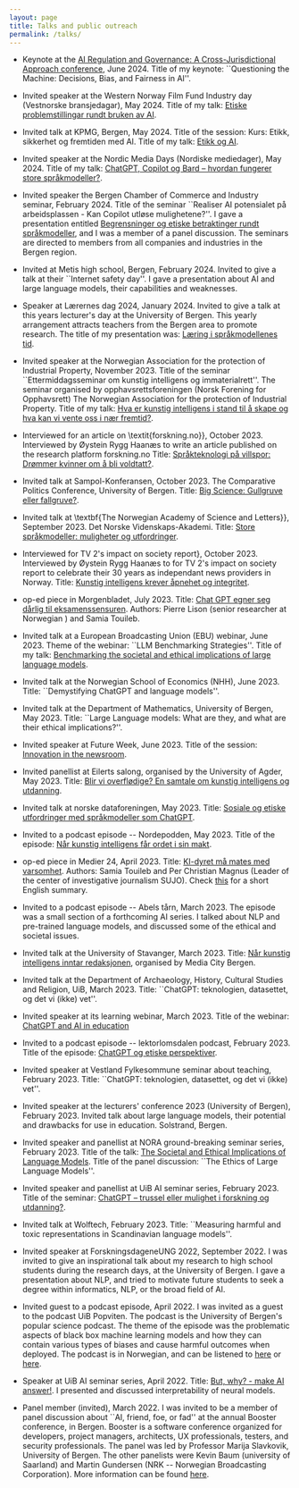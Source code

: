 ```yaml
---
layout: page
title: Talks and public outreach
permalink: /talks/
---
```


- Keynote at the [AI Regulation and Governance: A Cross-Jurisdictional Approach conference](https://www.jus.uio.no/ifp/english/research/projects/nrccl/viros/events/conferences/ai-regulation-and-governance-2024.html), June 2024.
Title of my keynote: ``Questioning the Machine: Decisions, Bias, and Fairness in AI''.
 
- Invited speaker at the Western Norway Film Fund Industry day (Vestnorske bransjedagar), May 2024.
Title of my talk: [Etiske problemstillingar rundt bruken av AI](https://vestnorskfilm.no/nyheter/no/program-vestnorske-bransjedagar-2024).

- Invited talk at KPMG, Bergen, May 2024.
Title of the session: Kurs: Etikk, sikkerhet og fremtiden med AI.
Title of my talk: [Etikk og AI](https://srf.no/arrangement/srf-kurs-etikk-sikkerhet-og-fremtiden-med-ai).

- Invited speaker at the Nordic Media Days (Nordiske mediedager), May 2024.
Title of my talk: [ChatGPT, Copilot og Bard – hvordan fungerer store språkmodeller?](https://nordiskemediedager.no/sesjoner/slik-fungerer-store-sprakmodeller).

- Invited speaker the Bergen Chamber of Commerce and Industry seminar, February 2024.
Title of the seminar ``Realiser AI potensialet på arbeidsplassen - Kan Copilot utløse mulighetene?''. I gave a presentation entitled [Begrensninger og etiske betraktinger rundt språkmodeller](https://www.uib.no/l%C3%A6rernesdag/166730/beskrivelse-av-innleggene-til-l%C3%A6rernes-dag-2024#digital-kompetanse-og-kunstig-intelligens),  and  I was a member of a panel discussion. The seminars are directed to members from all companies and industries in the Bergen region.

- Invited at Metis high school, Bergen, February 2024.
Invited to give a talk at their ``Internet safety day''. I gave a presentation about AI and large language models, their capabilities and weaknesses.

- Speaker at Lærernes dag 2024, January 2024.
Invited to give a talk at this years lecturer's day at the University of Bergen. This yearly arrangement attracts teachers from the Bergen area to promote research. The title of my presentation was: [Læring i språkmodellenes tid](https://www.bergen-chamber.no/arrangementer/realiser-ai-potensiale-paa-arbeidsplassen-kan-copilot-utloese-mulighetene/program).

- Invited speaker at the Norwegian Association for the protection of Industrial Property, November 2023.
Title of the seminar ``Ettermiddagsseminar om kunstig intelligens og immaterialrett''. The seminar organised by opphavsrettsforeningen (Norsk Forening for Opphavsrett) The Norwegian Association for the protection of Industrial Property.
Title of my talk: [Hva er kunstig intelligens i stand til å skape og hva kan vi vente oss i nær fremtid?](https://www.nirnorge.no/ip-og-ai).

- Interviewed for an article on \textit{forskning.no}}, October 2023.
Interviewed by Øystein Rygg Haanæs to write an article published on the research platform forskning.no
Title: [Språkteknologi på villspor: Drømmer kvinner om å bli voldtatt?](https://forskning.no/kjonn-og-samfunn-kunstig-intelligens-partner/sprakteknologi-pa-villspor-drommer-kvinner-om-a-bli-voldtatt/2267951).

- Invited talk at Sampol-Konferansen, October 2023.
The Comparative Politics Conference, University of Bergen.
Title: [Big Science: Gullgruve eller fallgruve?](https://sampolkonferansen.no/about).

- Invited talk at \textbf{The Norwegian Academy of Science and Letters}}, September 2023.
Det Norske Videnskaps-Akademi.
Title: [Store språkmodeller: muligheter og utfordringer](https://dnva.no/detskjer/2023/04/kunstig-intelligens-chatgpt-hvor-star-vi-hvor-gar-vi).

- Interviewed for TV 2's impact on society report}, October 2023.
Interviewed by Øystein Rygg Haanæs to for TV 2's impact on society report to celebrate their 30 years as independant news providers in Norway.
Title: [Kunstig intelligens krever åpnehet og integritet](https://cdn.sanity.io/files/3145n0ft/production/4166f0c75fc648b4a57bd79dcc518606d9387676.pdf).

- op-ed piece in Morgenbladet, July 2023.
Title: [Chat GPT egner seg dårlig til eksamenssensuren](https://www.morgenbladet.no/ideer/debatt/2023/07/14/chat-gpt-og-akademisk-redelighet/).
Authors: Pierre Lison (senior researcher at Norwegian ) and Samia Touileb.

- Invited talk at a European Broadcasting Union (EBU) webinar, June 2023. 
Theme of the webinar: ``LLM Benchmarking Strategies''. 
Title of my talk: [Benchmarking the societal and ethical implications of large language models](https://tech.ebu.ch/events/2023/webinar_llm_benchmarking).

- Invited talk at the Norwegian School of Economics (NHH), June 2023.
Title: ``Demystifying ChatGPT and language models''.

- Invited talk at the Department of Mathematics, University of Bergen, May 2023.
Title: ``Large Language models: What are they, and what are their ethical implications?''. 
    
- Invited speaker at Future Week, June 2023.
Title of the session: [Innovation in the newsroom](https://mediacitybergen.no/futureweek/program/day-1/).
    
- Invited panellist at Eilerts salong, organised by the University of Agder, May 2023.
Title: [Blir vi overflødige? En samtale om kunstig intelligens og utdanning](https://www.uia.no/om-uia/fakultet/fakultet-for-samfunnsvitenskap/eilerts-salong/aktuelt-eilerts-salong/blir-vi-overfloedige-en-samtale-om-kunstig-intelligens-og-utdanning).

- Invited talk at norske dataforeningen, May 2023.
Title: [Sosiale og etiske utfordringer med språkmodeller som ChatGPT](https://www.dataforeningen.no/arrangement/chatgpt-pa-norsk/).
    
- Invited to a podcast episode -- Nordepodden, May 2023. 
Title of the episode: [Når kunstig intelligens får ordet i sin makt](https://open.spotify.com/episode/72wihr9ZXYd63im2QBCvCe).
    
- op-ed piece in Medier 24, April 2023.
Title: [KI-dyret må mates med varsomhet](https://m24.no/ai-chatgpt-debatt/ki-dyret-ma-mates-med-varsomhet/604440). 
Authors: Samia Touileb and Per Christian Magnus (Leader of the  center of investigative journalism SUJO). 
Check [this](https://www.uib.no/en/infomedia/161980/careful-feeding-ai-beast) for a short English summary. 

- Invited to a podcast episode -- Abels tårn, March 2023.
The episode was a small section of a forthcoming AI series. I talked about NLP and pre-trained language models, and discussed some of the ethical and societal issues.
    
- Invited talk at the University of Stavanger, March 2023.
Title: [Når kunstig intelligens inntar redaksjonen](https://app.checkin.no/event/55484/kristisk-blikk-pa-chatgpt-og-ai-generert-innhold), organised by Media City Bergen.
    
- Invited talk at the Department of Archaeology, History, Cultural Studies and Religion, UiB, March 2023.
Title: ``ChatGPT: teknologien, datasettet, og det vi (ikke) vet''.
    
- Invited speaker at its learning webinar, March 2023.
 Title of the webinar: [ChatGPT and AI in education](https://info.itslearning.com/global/chatgpt-panel)
    
- Invited to a podcast episode -- lektorlomsdalen podcast, February 2023.
Title of the episode: [ChatGPT og etiske perspektiver](https://lektorlomsdalen.no/2023/04/ll-493-samia-touileb-om-chatgpt-og-etiske-perspektiver/).

- Invited speaker at Vestland Fylkesommune seminar about teaching, February 2023.
Title: ``ChatGPT: teknologien, datasettet, og det vi (ikke) vet''.
    
- Invited speaker at the lecturers' conference 2023 (University of Bergen), February 2023. 
Invited talk about large language models, their potential and drawbacks for use in education. Solstrand, Bergen.
    
- Invited speaker and panellist at NORA ground-breaking seminar series, February 2023.
Title of the talk: [The Societal and Ethical Implications of Language Models](https://www.nora.ai/events/cutting-edge-ai-large-language-models.html). Title of the panel discussion: ``The Ethics of Large Language Models''.
    
- Invited speaker and panellist at UiB AI seminar series, February 2023.
Title of the seminar: [ChatGPT – trussel eller mulighet i forskning og utdanning?](https://www.uib.no/ai/160136/fullsatt-aula-p%C3%A5-uib-ai-seminar-om-chatgpt).
    
- Invited talk at Wolftech, February 2023.
Title: ``Measuring harmful and toxic representations in Scandinavian language models''.
    
- Invited speaker at ForskningsdageneUNG 2022, September 2022.
I was invited to give an inspirational talk about my research to high school students during the research days, at the University of Bergen. I gave a presentation about NLP, and tried to motivate future students to seek a degree within informatics, NLP, or the broad field of AI.
    
- Invited guest to a podcast episode, April 2022.
I was invited as a guest to the podcast UiB Popviten. The podcast is the University of Bergen's popular science podcast. The theme of the episode was the problematic aspects of black box machine learning models and how they can contain various types of biases and cause harmful outcomes when deployed. The podcast is in Norwegian, and can be listened to [here](https://www.uib.no/aktuelt/153343/n\%C3\%A5r-ai-er-en-drittsekk) or [here](https://uibpopviten.podbean.com/e/nar-ai-er-en-drittsekk/).
    
- Speaker at UiB AI seminar series, April 2022.
Title: [But, why? - make AI answer!](https://www.uib.no/en/ai/152622/uib-ai-2-why-make-ai-answer). I presented and discussed interpretability of neural models. 
    
- Panel member (invited), March 2022. 
I was invited to be a member of panel discussion about ``AI, friend, foe, or fad'' at the annual Booster conference, in Bergen. Booster is a software conference organized for developers, project managers, architects, UX professionals, testers, and security professionals. 
The panel was led by Professor Marija Slavkovik, University of Bergen. The other panelists were Kevin Baum (university of Saarland) and Martin Gundersen (NRK -- Norwegian Broadcasting Corporation). More information can be found [here](https://2022.boosterconf.no/talk/panel-ai-friend-foe-or-fad/).

